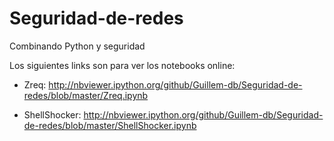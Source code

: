 # Seguridad-de-redes
Combinando Python y seguridad

Los siguientes links son para ver los notebooks online:

- Zreq: http://nbviewer.ipython.org/github/Guillem-db/Seguridad-de-redes/blob/master/Zreq.ipynb

- ShellShocker: http://nbviewer.ipython.org/github/Guillem-db/Seguridad-de-redes/blob/master/ShellShocker.ipynb
